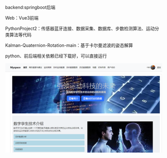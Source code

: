 backend:springboot后端

Web：Vue3前端

PythonProject2：传感器蓝牙连接、数据采集、数据库、步数检测算法、运动分类算法等代码

Kalman-Quaternion-Rotation-main：基于卡尔曼滤波的姿态解算

python、前后端相关依赖已经下载好，可以直接运行


![image](https://github.com/2360484115/bishe2/blob/master/bishe/%E4%B8%BB%E9%A1%B5.png)
